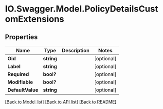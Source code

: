 # IO.Swagger.Model.PolicyDetailsCustomExtensions
## Properties

Name | Type | Description | Notes
------------ | ------------- | ------------- | -------------
**Oid** | **string** |  | [optional] 
**Label** | **string** |  | [optional] 
**Required** | **bool?** |  | [optional] 
**Modifiable** | **bool?** |  | [optional] 
**DefaultValue** | **string** |  | [optional] 

[[Back to Model list]](../README.md#documentation-for-models) [[Back to API list]](../README.md#documentation-for-api-endpoints) [[Back to README]](../README.md)

